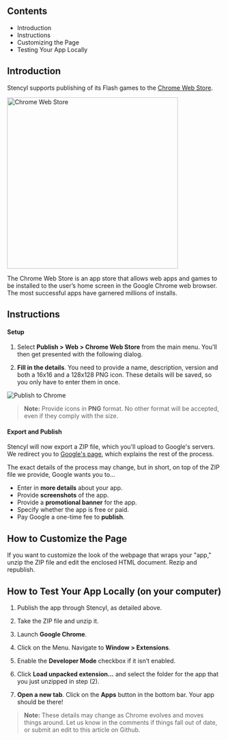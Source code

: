 ## Contents

* Introduction
* Instructions
* Customizing the Page
* Testing Your App Locally
 

## Introduction

Stencyl supports publishing of its Flash games to the [Chrome Web Store](http://chrome.google.com/webstore/category/home).

<img alt="Chrome Web Store" src="http://static.stencyl.com/pedia2/ch7/chrome/image00.png" style="width: 400px;">

The Chrome Web Store is an app store that allows web apps and games to be installed to the user’s home screen in the Google Chrome web browser. The most successful apps have garnered millions of installs.

 
## Instructions

#### Setup

1. Select **Publish > Web > Chrome Web Store** from the main menu. You'll then get presented with the following dialog.

2. **Fill in the details**. You need to provide a name, description, version and both a 16x16 and a 128x128 PNG icon. These details will be saved, so you only have to enter them in once.

![Publish to Chrome](http://static.stencyl.com/pedia2/ch7/chrome/image01.png)

> **Note:** Provide icons in **PNG** format. No other format will be accepted, even if they comply with the size.
 
#### Export and Publish
Stencyl will now export a ZIP file, which you'll upload to Google's servers. We redirect you to [Google's page](http://code.google.com/chrome/webstore/docs/publish.html), which explains the rest of the process.

The exact details of the process may change, but in short, on top of the ZIP file we provide, Google wants you to...

* Enter in **more details** about your app.
* Provide **screenshots** of the app.
* Provide a **promotional banner** for the app.
* Specify whether the app is free or paid.
* Pay Google a one-time fee to **publish**.
 

## How to Customize the Page

If you want to customize the look of the webpage that wraps your "app," unzip the ZIP file and edit the enclosed HTML document. Rezip and republish.

 

## How to Test Your App Locally (on your computer)

1. Publish the app through Stencyl, as detailed above.

2. Take the ZIP file and unzip it.

3. Launch **Google Chrome**.

4. Click on the Menu. Navigate to **Window > Extensions**.

5. Enable the **Developer Mode** checkbox if it isn’t enabled.

6. Click **Load unpacked extension...** and select the folder for the app that you just unzipped in step (2).

7. **Open a new tab**. Click on the **Apps** button in the bottom bar. Your app should be there!

> **Note:** These details may change as Chrome evolves and moves things around. Let us know in the comments if things fall out of date, or submit an edit to this article on Github.
